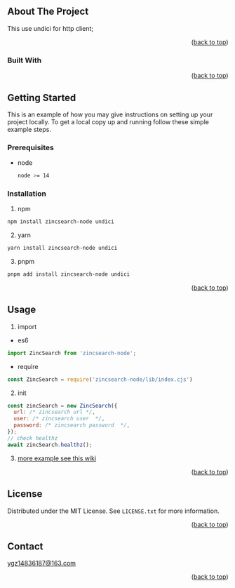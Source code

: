<a name="readme-top"></a>

<!-- ABOUT THE PROJECT -->
## About The Project

This use undici for http client;

<p align="right">(<a href="#readme-top">back to top</a>)</p>



### Built With

<!-- This section should list any major frameworks/libraries used to bootstrap your project. Leave any add-ons/plugins for the acknowledgements section. Here are a few examples.

* [![Next][Next.js]][Next-url] -->

<p align="right">(<a href="#readme-top">back to top</a>)</p>


<!-- GETTING STARTED -->
## Getting Started

This is an example of how you may give instructions on setting up your project locally.
To get a local copy up and running follow these simple example steps.

### Prerequisites

* node
  ```sh
  node >= 14
  ```

### Installation
1. npm

  ```sh
  npm install zincsearch-node undici
  ```
2. yarn

  ```sh
  yarn install zincsearch-node undici
  ```
3. pnpm

  ```sh
  pnpm add install zincsearch-node undici
  ```
<p align="right">(<a href="#readme-top">back to top</a>)</p>



<!-- USAGE EXAMPLES -->
## Usage
1. import 
  * es6
  ```ts
  import ZincSearch from 'zincsearch-node';
  ```
  * require
  ```js
  const ZincSearch = require('zincsearch-node/lib/index.cjs')
  ```
2. init
  ```js
  const zincSearch = new ZincSearch({
    url: /* zincsearch url */,
    user: /* zincsearch user  */,
    password: /* zincsearch password  */,
  });
  // check healthz
  await zincSearch.healthz();
  ```
3. [more example see this wiki](https://github.com/IceHugh/zincsearch-node/wiki)

<p align="right">(<a href="#readme-top">back to top</a>)</p>




<!-- LICENSE -->
## License

Distributed under the MIT License. See `LICENSE.txt` for more information.

<p align="right">(<a href="#readme-top">back to top</a>)</p>



<!-- CONTACT -->
## Contact

[ygz14836187@163.com](ygz14836187@163.com)

<p align="right">(<a href="#readme-top">back to top</a>)</p>




